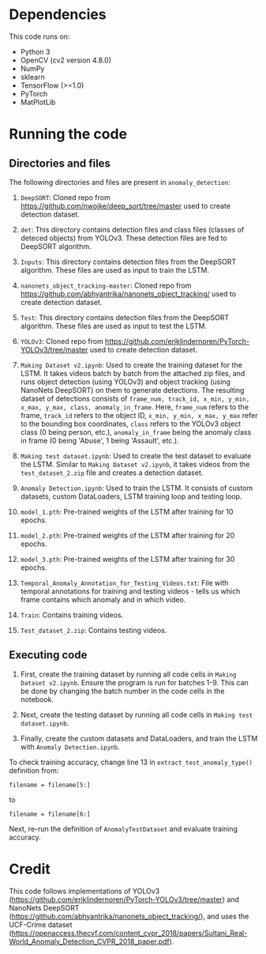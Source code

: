 # Dependencies
This code runs on:
* Python 3
* OpenCV (cv2 version 4.8.0)
* NumPy
* sklearn
* TensorFlow (>=1.0)
* PyTorch
* MatPlotLib

# Running the code
## Directories and files
The following directories and files are present in `anomaly_detection`: 
1. `DeepSORT`: Cloned repo from https://github.com/nwojke/deep_sort/tree/master used to create detection dataset.

2. `det`: This directory contains detection files and class files (classes of deteced objects) from YOLOv3. These detection files are fed to DeepSORT algorithm.

3. `Inputs`: This directory contains detection files from the DeepSORT algorithm. These files are used as input to train the LSTM.

4.  `nanonets_object_tracking-master`: Cloned repo from https://github.com/abhyantrika/nanonets_object_tracking/ used to create detection dataset.

5. `Test`: This directory contains detection files from the DeepSORT algorithm. These files are used as input to test the LSTM.

6. `YOLOv3`: Cloned repo from https://github.com/eriklindernoren/PyTorch-YOLOv3/tree/master used to create detection dataset.

7. `Making Dataset v2.ipynb`: Used to create the training dataset for the LSTM. It takes videos batch by batch from the attached zip files, and runs object detection (using YOLOv3) and object tracking (using NanoNets DeepSORT) on them to generate detections. The resulting dataset of detections consists of `frame_num, track_id, x_min, y_min, x_max, y_max, class, anomaly_in_frame`. Here, `frame_num` refers to the frame, `track_id` refers to the object ID, `x_min, y_min, x_max, y_max` refer to the bounding box coordinates, `class` refers to the YOLOv3 object class (0 being person, etc.), `anomaly_in_frame` being the anomaly class in frame (0 being 'Abuse', 1 being 'Assault', etc.).

8. `Making test dataset.ipynb`: Used to create the test dataset to evaluate the LSTM. Similar to `Making Dataset v2.ipynb`, it takes videos from the `test_dataset_2.zip` file and creates a detection dataset.

9. `Anomaly Detection.ipynb`: Used to train the LSTM. It consists of custom datasets, custom DataLoaders, LSTM training loop and testing loop.

10. `model_1.pth`: Pre-trained weights of the LSTM after training for 10 epochs.

11. `model_2.pth`: Pre-trained weights of the LSTM after training for 20 epochs.

12. `model_3.pth`: Pre-trained weights of the LSTM after training for 30 epochs.

13. `Temporal_Anomaly_Annotation_for_Testing_Videos.txt`: File with temporal annotations for training and testing videos - tells us which frame contains which anomaly and in which video.

14. `Train`: Contains training videos.

15. `Test_dataset_2.zip`: Contains testing videos.

## Executing code
1. First, create the training dataset by running all code cells in `Making Dataset v2.ipynb`. Ensure the program is run for batches 1-9. This can be done by changing the batch number in the code cells in the notebook.

2. Next, create the testing dataset by running all code cells in `Making test dataset.ipynb`.

3. Finally, create the custom datasets and DataLoaders, and train the LSTM with `Anomaly Detection.ipynb`. 

To check training accuracy, change line 13 in `extract_test_anomaly_type()` definition from:
```
filename = filename[5:]
```
to 
```
filename = filename[6:]
```
Next, re-run the definition of `AnomalyTestDataset` and evaluate training accuracy.

# Credit
This code follows implementations of YOLOv3 (https://github.com/eriklindernoren/PyTorch-YOLOv3/tree/master) and NanoNets DeepSORT (https://github.com/abhyantrika/nanonets_object_tracking/), and uses the UCF-Crime dataset (https://openaccess.thecvf.com/content_cvpr_2018/papers/Sultani_Real-World_Anomaly_Detection_CVPR_2018_paper.pdf).